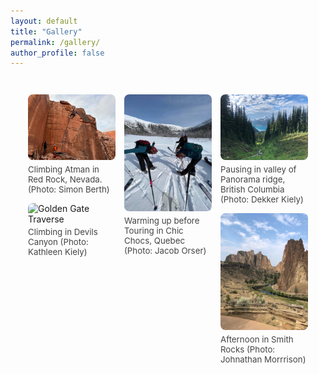 ```yaml
---
layout: default
title: "Gallery"
permalink: /gallery/
author_profile: false
---
```


<style>
.gallery-grid {
  column-count: 3;
  column-gap: 1em;
  padding: 2em;
}
.gallery-item {
  break-inside: avoid;
  margin-bottom: 1em;
}
.gallery-item img {
  width: 100%;
  height: auto;
  border-radius: 8px;
}
.gallery-caption {
  font-size: 0.95em;
  margin-top: 0.3em;
  color: #444;
}
@media screen and (max-width: 768px) {
  .gallery-grid {
    column-count: 1;
  }
}
</style>

<div class="gallery-grid">
  <div class="gallery-item">
    <img src="/assets/IMG_2118.jpeg" alt="Aguja Bifida">
    <p class="gallery-caption">Climbing Atman in Red Rock, Nevada. (Photo: Simon Berth)</p>
  </div>
  <div class="gallery-item">
    <img src="/assets/IMG_0904.jpeg" alt="Golden Gate Traverse">
    <p class="gallery-caption">Climbing in Devils Canyon (Photo: Kathleen Kiely)</p>
  </div>
  <div class="gallery-item">
    <img src="/assets/IMG_1623.jpeg" alt="Wadi">
    <p class="gallery-caption">Warming up before Touring in Chic Chocs, Quebec (Photo: Jacob Orser)</p>
  </div>
  <div class="gallery-item">
    <img src="/assets/IMG_1135.jpeg" alt="Central Tower of Paine">
    <p class="gallery-caption">Pausing in valley of Panorama ridge, British Columbia (Photo: Dekker Kiely)</p>
  </div>
  <div class="gallery-item">
    <img src="/assets/IMG_1034.jpeg" alt="Ten Sleep Climbing">
    <p class="gallery-caption">Afternoon in Smith Rocks (Photo: Johnathan Morrrison)</p>
  </div>
</div>
